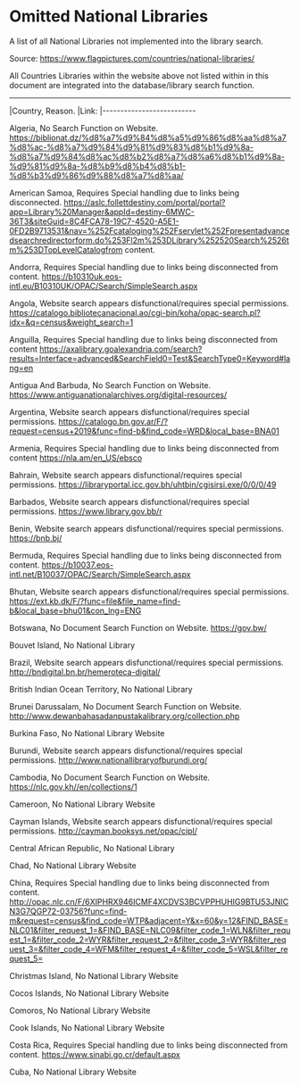 # Omitted National Libraries
A list of all National Libraries not implemented into the library search.

Source: https://www.flagpictures.com/countries/national-libraries/

All Countries Libraries within the website above not listed within in this document are integrated into the database/library search function.

---
|Country, Reason.
|Link:
|--------------------------

Algeria, No Search Function on Website.
https://biblionat.dz/%d8%a7%d9%84%d8%a5%d9%86%d8%aa%d8%a7%d8%ac-%d8%a7%d9%84%d9%81%d9%83%d8%b1%d9%8a-%d8%a7%d9%84%d8%ac%d8%b2%d8%a7%d8%a6%d8%b1%d9%8a-%d9%81%d9%8a-%d8%b9%d8%b4%d8%b1-%d8%b3%d9%86%d9%88%d8%a7%d8%aa/ 

American Samoa,  Requires Special handling due to links being disconnected.
https://aslc.follettdestiny.com/portal/portal?app=Library%20Manager&appId=destiny-6MWC-36T3&siteGuid=8C4FCA78-19C7-4520-A5E1-0FD2B9713531&nav=%252Fcataloging%252Fservlet%252Fpresentadvancedsearchredirectorform.do%253Fl2m%253DLibrary%252520Search%2526tm%253DTopLevelCatalogfrom content.

Andorra, Requires Special handling due to links being disconnected from content.
https://b10310uk.eos-intl.eu/B10310UK/OPAC/Search/SimpleSearch.aspx

Angola, Website search appears disfunctional/requires special permissions.
https://catalogo.bibliotecanacional.ao/cgi-bin/koha/opac-search.pl?idx=&q=census&weight_search=1

Anguilla, Requires Special handling due to links being disconnected from content
https://axalibrary.goalexandria.com/search?results=Interface=advanced&SearchField0=Test&SearchType0=Keyword#lang=en

Antigua And Barbuda, No Search Function on Website.
https://www.antiguanationalarchives.org/digital-resources/

Argentina, Website search appears disfunctional/requires special permissions.
https://catalogo.bn.gov.ar/F/?request=census+2019&func=find-b&find_code=WRD&local_base=BNA01

Armenia, Requires Special handling due to links being disconnected from content
https://nla.am/en_US/ebsco

Bahrain, Website search appears disfunctional/requires special permissions.
https://libraryportal.icc.gov.bh/uhtbin/cgisirsi.exe/0/0/0/49

Barbados, Website search appears disfunctional/requires special permissions.
https://www.library.gov.bb/r

Benin, Website search appears disfunctional/requires special permissions.
https://bnb.bj/

Bermuda, Requires Special handling due to links being disconnected from content.
https://b10037.eos-intl.net/B10037/OPAC/Search/SimpleSearch.aspx

Bhutan, Website search appears disfunctional/requires special permissions.
https://ext.kb.dk/F/?func=file&file_name=find-b&local_base=bhu01&con_lng=ENG

Botswana, No Document Search Function on Website.
https://gov.bw/

Bouvet Island, No National Library

Brazil, Website search appears disfunctional/requires special permissions.
http://bndigital.bn.br/hemeroteca-digital/

British Indian Ocean Territory, No National Library

Brunei Darussalam, No Document Search Function on Website.
http://www.dewanbahasadanpustakalibrary.org/collection.php

Burkina Faso, No National Library Website

Burundi, Website search appears disfunctional/requires special permissions.
http://www.nationallibraryofburundi.org/

Cambodia, No Document Search Function on Website.
https://nlc.gov.kh//en/collections/1

Cameroon, No National Library Website

Cayman Islands, Website search appears disfunctional/requires special permissions.
http://cayman.booksys.net/opac/cipl/

Central African Republic, No National Library

Chad, No National Library Website

China, Requires Special handling due to links being disconnected from content.
http://opac.nlc.cn/F/6XIPHRX946ICMF4XCDVS3BCVPPHUHIG9BTU53JNICN3G7QGP72-03756?func=find-m&request=census&find_code=WTP&adjacent=Y&x=60&y=12&FIND_BASE=NLC01&filter_request_1=&FIND_BASE=NLC09&filter_code_1=WLN&filter_request_1=&filter_code_2=WYR&filter_request_2=&filter_code_3=WYR&filter_request_3=&filter_code_4=WFM&filter_request_4=&filter_code_5=WSL&filter_request_5=

Christmas Island, No National Library Website

Cocos Islands, No National Library Website

Comoros, No National Library Website

Cook Islands, No National Library Website

Costa Rica, Requires Special handling due to links being disconnected from content.
https://www.sinabi.go.cr/default.aspx

Cuba, No National Library Website
